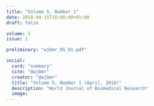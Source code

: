 ```yaml
---
title: "Volume 5, Number 1"
date: 2018-04-15T10:00:00+01:00
draft: false

volume: 5
issue: 1

preliminary: "wjbmr_05_01.pdf" 

social:
  card: "summary"
  site: "@wjbmr"
  creator: "@wjbmr" 
  title: "Volume 5, Number 1 (April, 2018)"
  description: "World Journal of Biomedical Research"
  image: 
---
```


